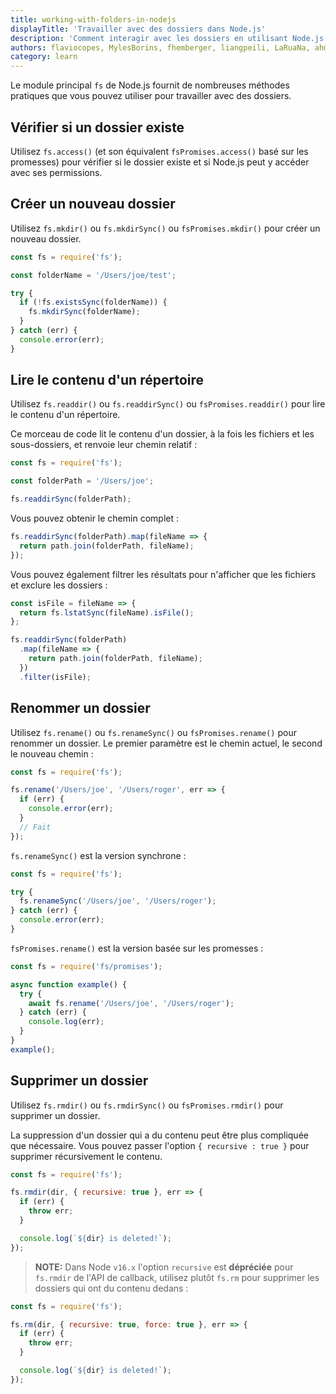 ```yaml
---
title: working-with-folders-in-nodejs
displayTitle: 'Travailler avec des dossiers dans Node.js'
description: 'Comment interagir avec les dossiers en utilisant Node.js'
authors: flaviocopes, MylesBorins, fhemberger, liangpeili, LaRuaNa, ahmadawais, clean99, AugustinMauroy
category: learn
---
```


Le module principal `fs` de Node.js fournit de nombreuses méthodes pratiques que vous pouvez utiliser pour travailler avec des dossiers.

## Vérifier si un dossier existe

Utilisez `fs.access()` (et son équivalent `fsPromises.access()` basé sur les promesses) pour vérifier si le dossier existe et si Node.js peut y accéder avec ses permissions.

## Créer un nouveau dossier

Utilisez `fs.mkdir()` ou `fs.mkdirSync()` ou `fsPromises.mkdir()` pour créer un nouveau dossier.

```js
const fs = require('fs');

const folderName = '/Users/joe/test';

try {
  if (!fs.existsSync(folderName)) {
    fs.mkdirSync(folderName);
  }
} catch (err) {
  console.error(err);
}
```

## Lire le contenu d'un répertoire

Utilisez `fs.readdir()` ou `fs.readdirSync()` ou `fsPromises.readdir()` pour lire le contenu d'un répertoire.

Ce morceau de code lit le contenu d'un dossier, à la fois les fichiers et les sous-dossiers, et renvoie leur chemin relatif :

```js
const fs = require('fs');

const folderPath = '/Users/joe';

fs.readdirSync(folderPath);
```

Vous pouvez obtenir le chemin complet :

```js
fs.readdirSync(folderPath).map(fileName => {
  return path.join(folderPath, fileName);
});
```

Vous pouvez également filtrer les résultats pour n'afficher que les fichiers et exclure les dossiers :

```js
const isFile = fileName => {
  return fs.lstatSync(fileName).isFile();
};

fs.readdirSync(folderPath)
  .map(fileName => {
    return path.join(folderPath, fileName);
  })
  .filter(isFile);
```

## Renommer un dossier

Utilisez `fs.rename()` ou `fs.renameSync()` ou `fsPromises.rename()` pour renommer un dossier. Le premier paramètre est le chemin actuel, le second le nouveau chemin :

```js
const fs = require('fs');

fs.rename('/Users/joe', '/Users/roger', err => {
  if (err) {
    console.error(err);
  }
  // Fait
});
```

`fs.renameSync()` est la version synchrone :

```js
const fs = require('fs');

try {
  fs.renameSync('/Users/joe', '/Users/roger');
} catch (err) {
  console.error(err);
}
```

`fsPromises.rename()` est la version basée sur les promesses :

```js
const fs = require('fs/promises');

async function example() {
  try {
    await fs.rename('/Users/joe', '/Users/roger');
  } catch (err) {
    console.log(err);
  }
}
example();
```

## Supprimer un dossier

Utilisez `fs.rmdir()` ou `fs.rmdirSync()` ou `fsPromises.rmdir()` pour supprimer un dossier.

La suppression d'un dossier qui a du contenu peut être plus compliquée que nécessaire. Vous pouvez passer l'option `{ recursive : true }` pour supprimer récursivement le contenu.

```js
const fs = require('fs');

fs.rmdir(dir, { recursive: true }, err => {
  if (err) {
    throw err;
  }

  console.log(`${dir} is deleted!`);
});
```

> **NOTE:** Dans Node `v16.x` l'option `recursive` est **dépréciée** pour `fs.rmdir` de l'API de callback, utilisez plutôt `fs.rm` pour supprimer les dossiers qui ont du contenu dedans :

```js
const fs = require('fs');

fs.rm(dir, { recursive: true, force: true }, err => {
  if (err) {
    throw err;
  }

  console.log(`${dir} is deleted!`);
});
```
